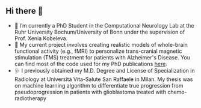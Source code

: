 ## Hi there 👋

- 🧠 I’m currently a PhD Student in the Computational Neurology Lab at the Ruhr University Bochum/University of Bonn under the supervision of Prof. Xenia Kobeleva. 
- 🥅 My current project involves creating realistic models of whole-brain functional activity (e.g., fMRI) to personalize trans-cranial magnetic stimulation (TMS) treatment for patients with Alzheimer's Disease. You can find most of the code used for my PhD publications [here](https://github.com/computational-neurology).
- 🩺 I previously obtained my M.D. Degree and License of Specialization in Radiology at Università Vita-Salute San Raffaele in Milan. My thesis was on machine learning algorithm to differentiate true progression from pseudoprogression in patients with glioblastoma treated with chemo-radiotherapy



<!--
**riccardoleone1991/riccardoleone1991** is a ✨ _special_ ✨ repository because its `README.md` (this file) appears on your GitHub profile.

Here are some ideas to get you started:

- 🔭 I’m currently working on ...
- 🌱 I’m currently learning ...
- 👯 I’m looking to collaborate on ...
- 🤔 I’m looking for help with ...
- 💬 Ask me about ...
- 📫 How to reach me: ...
- 😄 Pronouns: ...
- ⚡ Fun fact: ...
-->

